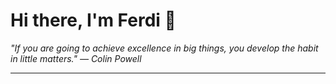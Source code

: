 <h1>Hi there, I'm Ferdi 👋</h1>

<p><em>
  "If you are going to achieve excellence in big things, you develop the habit in little matters." — Colin Powell
</em></p>

---
